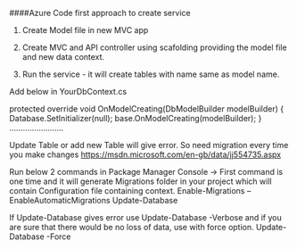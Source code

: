 
####Azure Code first approach to create service

1. Create Model file in new MVC app

2. Create MVC and API controller using scafolding providing the model file and new data context.

3. Run the service - it will create tables with name same as model name. 

Add below in YourDbContext.cs

protected override void OnModelCreating(DbModelBuilder modelBuilder)
{
    Database.SetInitializer<YourDbContext>(null);
    base.OnModelCreating(modelBuilder);
}
........................

Update Table or add new Table will give error. So need migration every time you make changes
https://msdn.microsoft.com/en-gb/data/jj554735.aspx

Run below 2 commands in Package Manager Console ->  First command is one time and it will generate Migrations folder 
in your project which will contain Configuration file containing context.
Enable-Migrations –EnableAutomaticMigrations
Update-Database


If Update-Database gives error
use Update-Database -Verbose
and if you are sure that there would be no loss of data, use with force option.
Update-Database -Force
